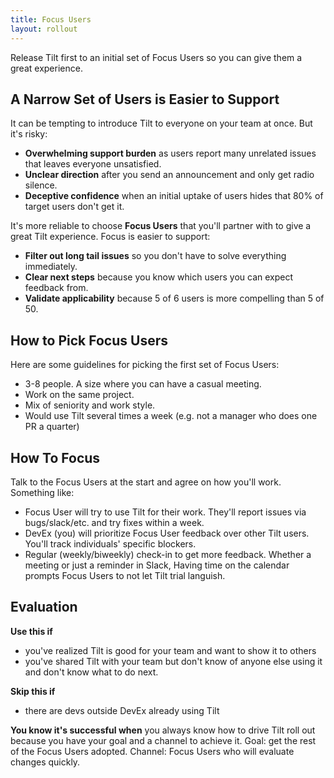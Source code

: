 ```yaml
---
title: Focus Users
layout: rollout
---
```


Release Tilt first to an initial set of Focus Users so you can give them a great experience.

## A Narrow Set of Users is Easier to Support

It can be tempting to introduce Tilt to everyone on your team at once. But it's risky:
* **Overwhelming support burden** as users report many unrelated issues that leaves everyone unsatisfied.
* **Unclear direction** after you send an announcement and only get radio silence.
* **Deceptive confidence** when an initial uptake of users hides that 80% of target users don't get it.

It's more reliable to choose **Focus Users** that you'll partner with to give a great Tilt experience. Focus is easier to support:
* **Filter out long tail issues** so you don't have to solve everything immediately.
* **Clear next steps** because you know which users you can expect feedback from.
* **Validate applicability** because 5 of 6 users is more compelling than 5 of 50.

## How to Pick Focus Users
Here are some guidelines for picking the first set of Focus Users:
* 3-8 people. A size where you can have a casual meeting.
* Work on the same project.
* Mix of seniority and work style.
* Would use Tilt several times a week (e.g. not a manager who does one PR a quarter)

## How To Focus

Talk to the Focus Users at the start and agree on how you'll work. Something like:
* Focus User will try to use Tilt for their work. They'll report issues via bugs/slack/etc. and try fixes within a week.
* DevEx (you) will prioritize Focus User feedback over other Tilt users. You'll track individuals' specific blockers.
* Regular (weekly/biweekly) check-in to get more feedback. Whether a meeting or just a reminder in Slack, Having time on the calendar prompts Focus Users to not let Tilt trial languish.

## Evaluation

**Use this if**
* you've realized Tilt is good for your team and want to show it to others
* you've shared Tilt with your team but don't know of anyone else using it and don't know what to do next.

**Skip this if**
* there are devs outside DevEx already using Tilt

**You know it's successful when** you always know how to drive Tilt roll out because you have your goal and a channel to achieve it. Goal: get the rest of the Focus Users adopted. Channel: Focus Users who will evaluate changes quickly.